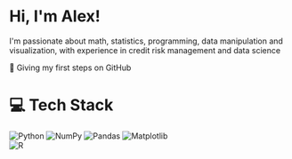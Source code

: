 # Hi, I'm Alex!

I'm passionate about math, statistics, programming, data manipulation and visualization, with experience in credit risk management and data science <br>

🌱 Giving my first steps on GitHub

# 💻 Tech Stack

![Python](https://img.shields.io/badge/python-3670A0?style=plastic&logo=python&logoColor=ffdd54) 
![NumPy](https://img.shields.io/badge/numpy-%23013243.svg?style=plastic&logo=numpy&logoColor=white) 
![Pandas](https://img.shields.io/badge/pandas-%23150458.svg?style=plastic&logo=pandas&logoColor=white)
![Matplotlib](https://img.shields.io/badge/Matplotlib-%23ffffff.svg?style=plastic&logo=Matplotlib&logoColor=black) <br>
![R](https://img.shields.io/badge/r-%23276DC3.svg?style=plastic&logo=r&logoColor=white) 


<!--
Comments
-->
